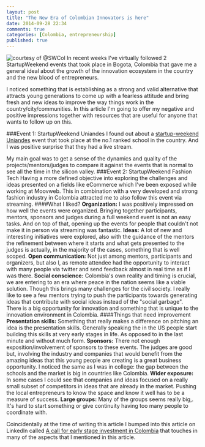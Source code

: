 ```yaml
---
layout: post
title: "The New Era of Colombian Innovators is here"
date: 2014-09-28 22:34
comments: true
categories: [Colombia, entrepreneurship]
published: true
---
```

![courtesy of @SWCol](https://pbs.twimg.com/media/Byqgbw4IcAAltGw.jpg)
In recent weeks I've virtually followed 2 StartupWeekend events that took place in Bogota, Colombia that gave me a general ideal about the growth of the innovation ecosystem in the country and the new blood of entrepreneurs.

I noticed something that is establishing as a strong and valid alternative that attracts young generations to come up with a fearless attitude and bring fresh and new ideas to improve the way things work in the country/city/communities. In this article I'm going to offer my negative and positive impressions together with resources that are useful for anyone that wants to follow up on this.  
<!--more-->
###Event 1: StartupWeekend Uniandes
I found out about a [startup-weekend Uniandes](http://uniandes.startupweekend.org/) event that took place at the no.1 ranked school in the country. And I was positive surprise that they had a live stream.

My main goal was to get a sense of the dynamics and quality of the projects/mentors/judges to compare it against the events that is normal to see all the time in the silicon valley.
###Event 2: StartupWeekend Fashion Tech
Having a more defined objective into exploring the challenges and ideas presented on a fields like eCommerce which I've been exposed while working at Moovweb. This in combination with a very developed and strong fashion industry in Colombia attracted me to also follow this event via streaming.
####What I liked?
**Organization:** I was positively impressed on how well the events were organized. Bringing together participants, mentors, sponsors and judges during a full weekend event is not an easy tasks. And on top of that, opening up the events for people that couldn't not make it in person via streaming was fantastic.
**Ideas:** A lot of new and interesting initiatives were explored, also with the guidance of the mentors the refinement between where it starts and what gets presented to the judges is actually, in the majority of the cases, something that is well scoped.
**Open communication:** Not just among mentors, participants and organizers, but also I, as remote attendee had the opportunity to interact with many people via twitter and send feedback almost in real time as if I was there.
**Social conscience:** Colombia's own reality and timing is crucial, we are entering to an era where peace in the nation seems like a viable solution. Though this brings many challenges for the civil society. I really like to see a few mentors trying to push the participants towards generating ideas that contribute with social ideas instead of the "social garbage". There is a big opportunity for innovation and something that is unique to the innovation environment in Colombia.
####Things that need improvement
**Presentation skills:** Something that really makes a difference on pitching an idea is the presentation skills. Generally speaking the in the US people start building this skills at very early stages in life. As opposed to in the last minute and without much form.
**Sponsors:** There not enough exposition/involvement of sponsors to these events. The judges are good but, involving the industry and companies that would benefit from the amazing ideas that this young people are creating is a great business opportunity. I noticed the same as I was in college: the gap between the schools and the market is big in countries like Colombia.
**Wider exposure:** In some cases I could see that companies and ideas focused on a really small subset of competitors in ideas that are already in the market. Pushing the local entrepreneurs to know the space and know it well has to be a measure of success.
**Large groups:** Many of the groups seems really big,. It's hard to start something or give continuity having too many people to coordinate with.

Coincidentally at the time of writing this article I bumped into this article on LinkedIn called [A call for early stage investment in Colombia](https://www.linkedin.com/pulse/article/20140822204819-17275377-a-call-for-early-stage-investment-in-colombia) that touches in many of the aspects that I mentioned in this article.
